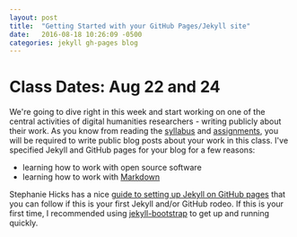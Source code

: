 ```yaml
---
layout: post
title:  "Getting Started with your GitHub Pages/Jekyll site"
date:   2016-08-18 10:26:09 -0500
categories: jekyll gh-pages blog
---
```


# Class Dates: Aug 22 and 24

We're going to dive right in this week and start working on one of the central activities of digital humanities researchers - writing publicly about their work. As you know from reading the [syllabus](/research-methods-in-digital-humanities/) and [assignments](/research-methods-in-digital-humanities/assignments), you will be required to write public blog posts about your work in this class. I've specified Jekyll and GitHub pages for your blog for a few reasons:

* learning how to work with open source software
* learning how to work with [Markdown](http://daringfireball.net/projects/markdown/)

Stephanie Hicks has a nice [guide to setting up Jekyll on GitHub pages](http://www.stephaniehicks.com/githubPages_tutorial/pages/githubpages-jekyll.html) that you can follow if this is your first Jekyll and/or GitHub rodeo. If this is your first time, I recommended using [jekyll-bootstrap](https://github.com/plusjade/jekyll-bootstrap) to get up and running quickly.